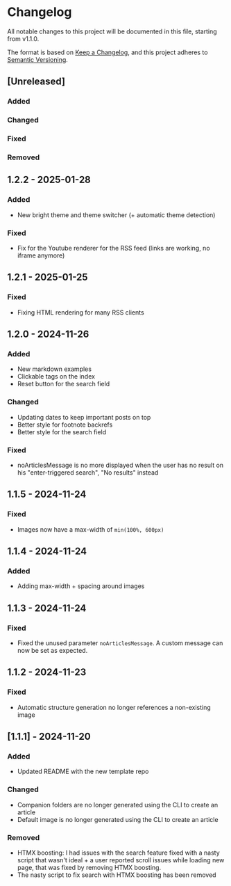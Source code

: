 # Changelog

All notable changes to this project will be documented in this file, starting from v1.1.0.

The format is based on [Keep a Changelog](https://keepachangelog.com/en/1.1.0/),
and this project adheres to [Semantic Versioning](https://semver.org/spec/v2.0.0.html).

## [Unreleased]

### Added

### Changed

### Fixed

### Removed

## 1.2.2 - 2025-01-28

### Added

- New bright theme and theme switcher (+ automatic theme detection)

### Fixed

- Fix for the Youtube renderer for the RSS feed (links are working, no iframe anymore)

## 1.2.1 - 2025-01-25

### Fixed

- Fixing HTML rendering for many RSS clients

## 1.2.0 - 2024-11-26

### Added

- New markdown examples
- Clickable tags on the index
- Reset button for the search field

### Changed

- Updating dates to keep important posts on top
- Better style for footnote backrefs
- Better style for the search field

### Fixed

- noArticlesMessage is no more displayed when the user has no result on his "enter-triggered search", "No results" instead

## 1.1.5 - 2024-11-24

### Fixed

- Images now have a max-width of `min(100%, 600px)`

## 1.1.4 - 2024-11-24

### Added

- Adding max-width + spacing around images

## 1.1.3 - 2024-11-24

### Fixed

- Fixed the unused parameter `noArticlesMessage`. A custom message can now be set as expected.

## 1.1.2 - 2024-11-23

### Fixed

- Automatic structure generation no longer references a non-existing image

## [1.1.1] - 2024-11-20

### Added

- Updated README with the new template repo

### Changed

- Companion folders are no longer generated using the CLI to create an article
- Default image is no longer generated using the CLI to create an article

### Removed

- HTMX boosting: I had issues with the search feature fixed with a nasty script that wasn't ideal + a user reported scroll issues while loading new page, that was fixed by removing HTMX boosting.
- The nasty script to fix search with HTMX boosting has been removed
